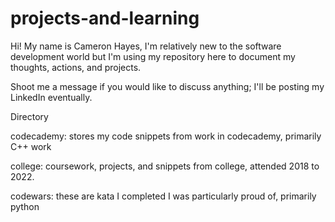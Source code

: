 # projects-and-learning

Hi! My name is Cameron Hayes, I'm relatively new to the software development world
but I'm using my repository here to document my thoughts, actions, and projects. 

Shoot me a message if you would like to discuss anything; I'll be posting my
LinkedIn eventually. 

Directory

  codecademy: stores my code snippets from work in codecademy, primarily C++ work

  college: coursework, projects, and snippets from college, attended 2018 to 2022.
  
  codewars: these are kata I completed I was particularly proud of, primarily python
